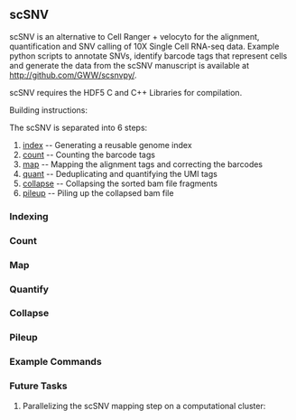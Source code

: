 ## scSNV

scSNV is an alternative to Cell Ranger + velocyto for the alignment, quantification and SNV calling of 10X Single Cell RNA-seq data.
Example python scripts to annotate SNVs, identify barcode tags that represent cells and generate the data from the scSNV manuscript is available at http://github.com/GWW/scsnvpy/.

scSNV requires the HDF5 C and C++ Libraries for compilation.

Building instructions:


The scSNV is separated into 6 steps:

1. [index](#indexing) -- Generating a reusable genome index
1. [count](#count) -- Counting the barcode tags
1. [map](#map) -- Mapping the alignment tags and correcting the barcodes
1. [quant](#quantify) -- Deduplicating and quantifying the UMI tags
1. [collapse](#collapse) -- Collapsing the sorted bam file fragments
1. [pileup](#pileup) -- Piling up the collapsed bam file

### Indexing
### Count
### Map
### Quantify
### Collapse
### Pileup

### Example Commands

### Future Tasks

1. Parallelizing the scSNV mapping step on a computational cluster:

